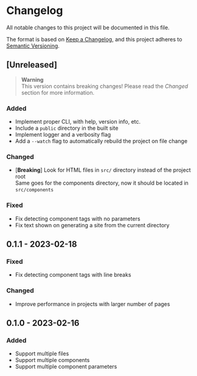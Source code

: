 # Changelog

All notable changes to this project will be documented in this file.

The format is based on [Keep a Changelog](https://keepachangelog.com/en/1.0.0/),
and this project adheres to [Semantic Versioning](https://semver.org/spec/v2.0.0.html).

## [Unreleased]
> **Warning**  
> This version contains breaking changes! Please read the *Changed* section for more information.

### Added
- Implement proper CLI, with help, version info, etc.
- Include a `public` directory in the built site
- Implement logger and a verbosity flag
- Add a `--watch` flag to automatically rebuild the project on file change

### Changed
- [**Breaking**] Look for HTML files in `src/` directory instead of the project root   
  Same goes for the components directory, now it should be located in `src/components`

### Fixed
- Fix detecting component tags with no parameters
- Fix text shown on generating a site from the current directory

## 0.1.1 - 2023-02-18
### Fixed
- Fix detecting component tags with line breaks

### Changed
- Improve performance in projects with larger number of pages

## 0.1.0 - 2023-02-16
### Added
- Support multiple files
- Support multiple components
- Support multiple component parameters
